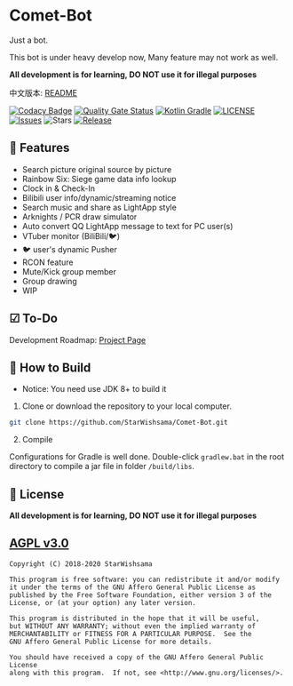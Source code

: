 # Comet-Bot

Just a bot.

This bot is under heavy develop now, Many feature may not work as well.

**All development is for learning, DO NOT use it for illegal purposes**

中文版本: [README](https://github.com/StarWishsama/Comet-Bot/blob/mirai/README_zhCN.md)

[![Codacy Badge](https://app.codacy.com/project/badge/Grade/b26348aabf51452195dbc14846accd86)](https://www.codacy.com/manual/StarWishsama/Comet-Bot?utm_source=github.com&amp;utm_medium=referral&amp;utm_content=StarWishsama/Comet-Bot&amp;utm_campaign=Badge_Grade)
[![Quality Gate Status](https://sonarcloud.io/api/project_badges/measure?project=StarWishsama_Nameless-Bot&metric=alert_status)](https://sonarcloud.io/dashboard?id=StarWishsama_Nameless-Bot)
[![Kotlin Gradle](https://github.com/StarWishsama/Comet-Bot/workflows/Kotlin%20Gradle/badge.svg)](https://github.com/StarWishsama/Comet-Bot/actions/)
[![LICENSE](https://img.shields.io/github/license/StarWishsama/Comet-Bot.svg?style=popout)](https://github.com/StarWishsama/Comet-Bot/blob/master/LICENSE)
[![Issues](https://img.shields.io/github/issues/StarWishsama/Comet-Bot.svg?style=popout)](https://github.com/StarWishsama/Comet-Bot/issues)
![Stars](https://img.shields.io/github/stars/starwishsama/Comet-Bot)
[![Release](https://img.shields.io/github/v/release/StarWishSama/Comet-Bot?include_prereleases)](https://github.com/StarWishsama/Comet-Bot/releases)

## 🎉 Features
* Search picture original source by picture
* Rainbow Six: Siege game data info lookup
* Clock in & Check-In
* Bilibili user info/dynamic/streaming notice
* Search music and share as LightApp style
* Arknights / PCR draw simulator
* Auto convert QQ LightApp message to text for PC user(s)
* VTuber monitor (BiliBili/🐦)
* 🐦 user's dynamic Pusher
* RCON feature
* Mute/Kick group member
* Group drawing
* WIP

## ☑ To-Do 
Development Roadmap: [Project Page](https://github.com/StarWishsama/Comet-Bot/projects/2)

## 💽 How to Build 

- Notice: You need use JDK 8+ to build it

1. Clone or download the repository to your local computer.

```bash
git clone https://github.com/StarWishsama/Comet-Bot.git
```

2. Compile

Configurations for Gradle is well done. Double-click `gradlew.bat` in the root directory to compile a jar file in folder `/build/libs`.

## 📜 License 
**All development is for learning, DO NOT use it for illegal purposes**

[AGPL v3.0](https://github.com/StarWishsama/Comet-Bot/blob/master/LICENSE)
------

    Copyright (C) 2018-2020 StarWishsama
    
    This program is free software: you can redistribute it and/or modify
    it under the terms of the GNU Affero General Public License as
    published by the Free Software Foundation, either version 3 of the
    License, or (at your option) any later version.
    
    This program is distributed in the hope that it will be useful,
    but WITHOUT ANY WARRANTY; without even the implied warranty of
    MERCHANTABILITY or FITNESS FOR A PARTICULAR PURPOSE.  See the
    GNU Affero General Public License for more details.
    
    You should have received a copy of the GNU Affero General Public License
    along with this program.  If not, see <http://www.gnu.org/licenses/>.
